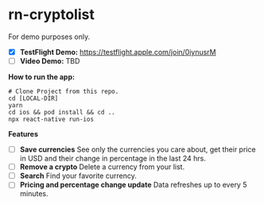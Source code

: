 # rn-cryptolist
For demo purposes only.

- [x] **TestFlight Demo:** https://testflight.apple.com/join/0iynusrM
- [ ] **Video Demo:** TBD

**How to run the app:**
```
# Clone Project from this repo.
cd [LOCAL-DIR]
yarn
cd ios && pod install && cd ..
npx react-native run-ios
```

**Features**
- [ ] **Save currencies** See only the currencies you care about, get their price in USD and their change in percentage in the last 24 hrs.
- [ ] **Remove a crypto** Delete a currency from your list.
- [ ] **Search** Find your favorite currency.
- [ ] **Pricing and percentage change update** Data refreshes up to every 5 minutes.
